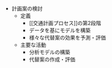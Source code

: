 - 計画案の検討
	- 定義
		- [[交通計画プロセス]]の第2段階
		- データを基にモデルを構築
		- 様々な代替案の効果を予測・評価
	- 主要な活動
		- 分析モデルの構築
		- 代替案の作成・評価
